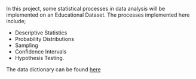 In this project, some statistical processes in data analysis will be implemented on an Educational Dataset. The processes implemented here include;
- Descriptive Statistics
- Probability Distributions
- Sampling
- Confidence Intervals
- Hypothesis Testing. 

The data dictionary can be found [here](https://github.com/Henry1269/Data_Analysis/assets/93161307/48fb1f9a-2677-46d5-b73e-b597be62499b)
